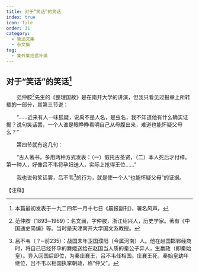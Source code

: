 ```yaml
---
title: 对于“笑话”的笑话
index: true
icon: file
order: 31
category:
  - 鲁迅文集
  - 杂文集
tag:  
  - 集外集拾遗补编
---
```


## 对于“笑话”的笑话[^①]

　　范仲胺[^②]先生的《整理国故》是在南开大学的讲演，但我只看见过报章上所转载的一部分，其第三节说：

　　“……近来有人一味狐疑，说禹不是人名，是虫名，我不知道他有什么确实证据？说句笑话罢，一个人谁是眼睁睁看明自己从母腹出来，难道也能怀疑父母么？”

　　第四节就有这几句：

　　“古人著书，多用两种方式发表：（一）假托古圣贤，（二）本人死后才付梓。第一种人，好像吕不韦将孕妇送人，实际上抢得王位……”

　　我也说句笑话罢，吕不韦[^③]的行为，就是使一个人“也能怀疑父母”的证据。

【注释】

[^①]:本篇最初发表于一九二四年一月十七日《晨报副刊》，署名风声。

[^②]:范仲胺（1893─1969）：名文澜，字仲胺，浙江绍兴人，历史学家。著有《中国通史简编》等。当时是天津南开大学国文系教授。

[^③]:吕不韦（？─前235）：战国末年卫国濮阳（今属河南）人。他在赵国邯郸经商时，将自己已经怀孕的舞姬送给在赵国当人质的秦公子异人，生嬴政（即秦始皇）。异入回国后即位，为秦庄襄王，吕不韦任相国。庄襄王死，秦始皇幼年继位，吕不韦以相国执掌朝政，称“仲父”。

